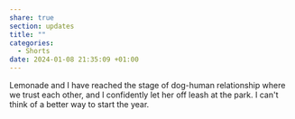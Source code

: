 ```yaml
---
share: true
section: updates
title: ""
categories:
  - Shorts
date: 2024-01-08 21:35:09 +01:00
---
```


Lemonade and I have reached the stage of dog-human relationship where we trust each other, and I confidently let her off leash at the park. I can't think of a better way to start the year.
